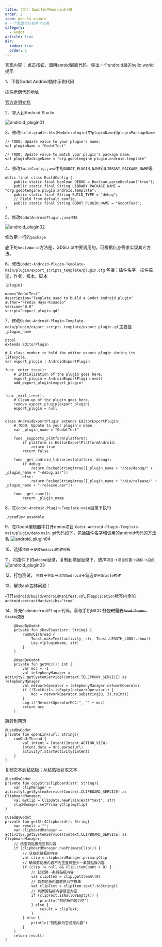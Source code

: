 ```yaml
---
title: (二)：Godot调用Android代码
order: 2
icon: pen-to-square
# 一个页面可以有多个分类
category:
  - Godot
article: true
dir:
  index: true
  order: 1
---
```


实现内容：
点击按钮，调用anroid层面代码，弹出一个android层的hello world提示

1、下载Godot Android插件示例代码

[插件示例代码地址](https://github.com/m4gr3d/Godot-Android-Plugin-Template)

[官方说明文档](https://docs.godotengine.org/zh-cn/4.x/tutorials/platform/android/android_plugin.html)

2、导入到Android Studio

![android_plugin01](../../../images/godot_v4/base/android_plugin01.png)

3、修改`build.gradle.kts(Module:plugin)`中`pluginName`和`pluginPackageName`
```
// TODO: Update value to your plugin's name.
val pluginName = "GodotTest"

// TODO: Update value to match your plugin's package name.
val pluginPackageName = "org.godotengine.plugin.android.template"
```

4、修改`BuildConfig.java`中的`GODOT_PLUGIN_NAME`和`LIBRARY_PACKAGE_NAME`等
```
ublic final class BuildConfig {
    public static final boolean DEBUG = Boolean.parseBoolean("true");
    public static final String LIBRARY_PACKAGE_NAME = "org.godotengine.plugin.android.template";
    public static final String BUILD_TYPE = "debug";
    // Field from default config.
    public static final String GODOT_PLUGIN_NAME = "GodotTest";
}
```
5、修改`GodotAndroidPlugin.java代码`

![android_plugin02](../../../images/godot_v4/base/android_plugin02.png)

修改第一行的`package`

底下的`helloWorld`方法是，GDScript中要调用的。可根据自身需求实现其它方法。

6、修改`Godot-Android-Plugin-Template-main/plugin/export_scripts_template/plugin.cfg`
包括：插件名字，插件描述，作者，版本，脚本
```
[plugin]

name="GodotTest"
description="Template used to build a Godot Android plugin"
author="Fredia Huya-Kouadio"
version="0.0"
script="export_plugin.gd"
```
7、修改`Godot-Android-Plugin-Template-main/plugin/export_scripts_template/export_plugin.gd`
主要是`_plugin_name`
```
@tool
extends EditorPlugin

# A class member to hold the editor export plugin during its lifecycle.
var export_plugin : AndroidExportPlugin

func _enter_tree():
	# Initialization of the plugin goes here.
	export_plugin = AndroidExportPlugin.new()
	add_export_plugin(export_plugin)


func _exit_tree():
	# Clean-up of the plugin goes here.
	remove_export_plugin(export_plugin)
	export_plugin = null


class AndroidExportPlugin extends EditorExportPlugin:
	# TODO: Update to your plugin's name.
	var _plugin_name = "GodotTest"

	func _supports_platform(platform):
		if platform is EditorExportPlatformAndroid:
			return true
		return false

	func _get_android_libraries(platform, debug):
		if debug:
			return PackedStringArray([_plugin_name + "/bin/debug/" + _plugin_name + "-debug.aar"])
		else:
			return PackedStringArray([_plugin_name + "/bin/release/" + _plugin_name + "-release.aar"])

	func _get_name():
		return _plugin_name
```

8、在`Godot-Android-Plugin-Template-main`目录下执行
```
./gradlew assemble
```
9、在Godot编辑器中打开demo项目
`Godot-Android-Plugin-Template-main/plugin/demo`
`main.gd`代码如下，包括插件名字和调用的android代码的方法名
![android_plugin04](../../../images/godot_v4/base/android_plugin04.png)

10、选择`项目`->`安装Android构建模板`

11、将插件下的`addone`目录，复制到项目目录下，选择`项目`->`项目设置`->`插件`->`启用`
![android_plugin03](../../../images/godot_v4/base/android_plugin03.png)

12、打包测试，
`项目`->`导出`->`添加Android`->勾选`使用Gradle构建`

13、解决apk包体问题：

打开`android/build/AndroidManifest.xml`,在`application`标签内添加`android:extractNativeLibs="true"`


14、补充`GodotAndroidPlugin`代码，获取手机MCC
~~打包时需要`Read Phone State`权限~~
```
    @UsedByGodot
    private fun showToast(str: String) {
        runOnUiThread {
            Toast.makeText(activity, str, Toast.LENGTH_LONG).show()
            Log.v(pluginName, str)
        }
    }

    @UsedByGodot
    private fun getMcc(): Int {
        var mcc = -1
        val telephonyManager = activity?.getSystemService(Context.TELEPHONY_SERVICE) as TelephonyManager
        val networkOperator = telephonyManager.networkOperator
        if (!TextUtils.isEmpty(networkOperator)) {
            mcc = networkOperator.substring(0, 3).toInt()
        }
        Log.i("NetworkOperatorMCC:", "" + mcc)
        return mcc
    }
```
跳转到网页
```
@UsedByGodot
private fun openLink(url: String){
    runOnUiThread {
        val intent = Intent(Intent.ACTION_VIEW)
        intent.data = Uri.parse(url)
        activity?.startActivity(intent)
    }
}

```

复制文本到粘贴板；从粘贴板获取文本
```
@UsedByGodot
private fun copyStr2Clipboard(str: String){
    var clipManager = activity?.getSystemService(Context.CLIPBOARD_SERVICE) as ClipboardManager;
    val myClip = ClipData.newPlainText("text", str)
    clipManager.setPrimaryClip(myClip)
}

@UsedByGodot
private fun getStr4Clipboard(): String{
    var result = "";
    var clipboardManager = activity?.getSystemService(Context.CLIPBOARD_SERVICE) as ClipboardManager;
    // 检查剪贴板是否有内容
    if (clipboardManager.hasPrimaryClip()) {
        // 获取剪贴板的内容
        val clip = clipboardManager.primaryClip
        // 确保剪贴板内容不为空且有至少一条剪贴板内容
        if (clip != null && clip.itemCount > 0) {
            // 获取第一条剪贴板内容
            val clipItem = clip.getItemAt(0)
            // 将剪贴板内容转换为字符串
            val clipText = clipItem.text?.toString()
            // 判断剪贴板内容是否为空
            if (clipText.isNullOrEmpty()) {
                println("剪贴板内容为空")
            } else {
                result = clipText;
            }
        } else {
            println("剪贴板为空或无内容")
        }
    }
    return result;
}

```